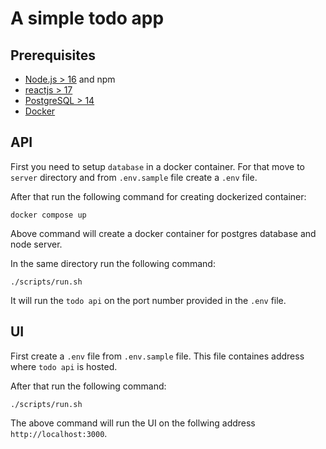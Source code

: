 # A simple todo app

## Prerequisites

- [Node.js > 16](https://nodejs.org) and npm
- [reactjs > 17](https://reactjs.org/)
- [PostgreSQL > 14](https://postgresql.org)
- [Docker ](https://www.docker.com/)

## API

First you need to setup `database` in a docker container. For that move to `server` directory and from `.env.sample` file create a `.env` file.

After that run the following command for creating dockerized container:

```console
docker compose up
```

Above command will create a docker container for postgres database and node server.

In the same directory run the following command:

```console
./scripts/run.sh
```

It will run the `todo api` on the port number provided in the `.env` file.

## UI

First create a `.env` file from `.env.sample` file. This file containes address where `todo api` is hosted.

After that run the following command:

```console
./scripts/run.sh
```

The above command will run the UI on the follwing address `http://localhost:3000`.
